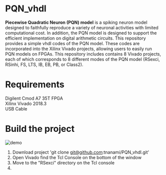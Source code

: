 # PQN_vhdl

**Piecewise Quadratic Neuron (PQN) model** is a spiking neuron model designed to faithfully reproduce a variety of neuronal activities with limited computational cost.
In addition, the PQN model is designed to support the efficient implementation on digital arithmetic circuits.
This repository provides a simple vhdl codes of the PQN model. These codes are incorporated into the Xilinx Vivado projects, allowing users to easily run PQN models on FPGAs.
This repository includes contains 8 Vivado projects, each of which corresponds to 8 different modes of the PQN model (RSexci, RSinhi, FS, LTS, IB, EB, PB, or Class2).

# Requirements
Digilent Cmod A7 35T FPGA  
Xilinx Vivado 2018.3  
USB Cable  

# Build the project
![demo](https://user-images.githubusercontent.com/108346049/193576760-82d99c17-4d2c-4bf7-8e6f-20115ab6aac5.png)
1. Download project 'git clone git@github.com:tnanami/PQN_vhdl.git'
2. Open Vivado find the Tcl Console on the bottom of the window
3. Move to the "RSexci" directory on the Tcl console
4.
